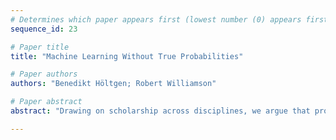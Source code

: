 ```yaml
--- 
# Determines which paper appears first (lowest number (0) appears first)
sequence_id: 23

# Paper title 
title: "Machine Learning Without True Probabilities"

# Paper authors 
authors: "Benedikt Höltgen; Robert Williamson"

# Paper abstract 
abstract: "Drawing on scholarship across disciplines, we argue that probabilities are constructed rather than discovered and show how this is important for Machine Learning, especially in social settings. We criticise the conventional notion of datapoints as sampled from a true distribution and propose an alternative mathematical framework that allows to analyse learning. We highlight problematic aspects of common reasoning and rhetoric about probabilities in the context of social predictions. We also strengthen the case that (probabilistic) Machine Learning models cannot be separated from the choices that went into their construction and from the task they were meant for."

--- 
```

